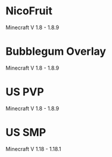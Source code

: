 # NicoFruit
Minecraft V 1.8 - 1.8.9

# Bubblegum Overlay
Minecraft V 1.8 - 1.8.9

# US PVP
Minecraft V 1.8 - 1.8.9

# US SMP
Minecraft V 1.18 - 1.18.1

